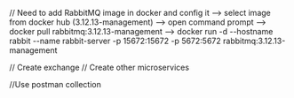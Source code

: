 // Need to add RabbitMQ image in docker and config it
--> select image from docker hub (3.12.13-management)
--> open command prompt
--> docker pull rabbitmq:3.12.13-management
--> docker run -d --hostname rabbit --name rabbit-server -p 15672:15672 -p 5672:5672 rabbitmq:3.12.13-management

// Create exchange
// Create other microservices

//Use postman collection
